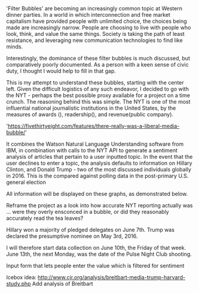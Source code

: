###



'Filter Bubbles' are becoming an increasingly common topic at Western dinner parties. In a world in which interconnection and free market capitalism have provided people with unlimited choice, the choices being made are increasingly narrow. People are choosing to live with people who look, think, and value the same things. Society is taking the path of least resistance, and leveraging new communication technologies to find like minds.

Interestingly, the dominance of these filter bubbles is much discussed, but comparatively poorly documented. As a person with a keen sense of civic duty, I thought I would help to fill in that gap.

This is my attempt to understand these bubbles, starting with the center left. Given the difficult logistics of any such endeavor, I decided to go with the NYT - perhaps the best possible proxy available for a project on a time crunch. The reasoning behind this was simple. The NYT is one of the most influential national journalistic institutions in the United States, by the measures of awards (), readership(), and revenue(public company).

'https://fivethirtyeight.com/features/there-really-was-a-liberal-media-bubble/'


It combines the Watson Natural Language Understanding software from IBM, in combination with calls to the NYT API to generate a sentiment analysis of articles that pertain to a user inputted topic. In the event that the user declines to enter a topic, the analysis defaults to information on Hillary Clinton, and Donald Trump - two of the most discussed individuals globally in 2016. This is the compared against polling data in the post-primary U.S. general election

All information will be displayed on these graphs, as demonstrated below.








Reframe the project as a look into how accurate NYT reporting actually was ... were they overly ensconced in a bubble, or did they reasonably accurately read the tea leaves?




Hillary won a majority of pledged delegates on June 7th. Trump was declared the presumptive nominee on May 3rd, 2016.

I will therefore start data collection on June 10th, the Friday of that week. June 13th, the next Monday, was the date of the Pulse Night Club shooting.

Input form that lets people enter the value which is filtered for sentiment



Icebox idea:
http://www.cjr.org/analysis/breitbart-media-trump-harvard-study.php
Add analysis of Breitbart
